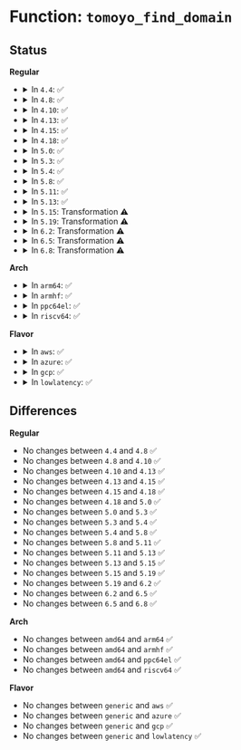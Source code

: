 # Function: <code>tomoyo_find_domain</code>

## Status
<b>Regular</b>
<ul>
<li>
<details>
<summary>In <code>4.4</code>: ✅</summary>

```c
struct tomoyo_domain_info *tomoyo_find_domain(const char *domainname);
```

**Collision:** Unique Global

**Inline:** No

**Transformation:** False

**Instances:**

```
In security/tomoyo/util.c (ffffffff813745f0)
Location: security/tomoyo/util.c:597
Inline: False
Direct callers:
  - security/tomoyo/common.c:tomoyo_write_domain
  - security/tomoyo/common.c:tomoyo_write_control
  - security/tomoyo/domain.c:tomoyo_assign_domain
  - security/tomoyo/domain.c:tomoyo_assign_domain
```
**Symbols:**

```
ffffffff813745f0-ffffffff81374689: tomoyo_find_domain (STB_GLOBAL)
```
</details>
</li>
<li>
<details>
<summary>In <code>4.8</code>: ✅</summary>

```c
struct tomoyo_domain_info *tomoyo_find_domain(const char *domainname);
```

**Collision:** Unique Global

**Inline:** No

**Transformation:** False

**Instances:**

```
In security/tomoyo/util.c (ffffffff813aaa00)
Location: security/tomoyo/util.c:597
Inline: False
Direct callers:
  - security/tomoyo/common.c:tomoyo_write_control
  - security/tomoyo/common.c:tomoyo_write_domain
  - security/tomoyo/domain.c:tomoyo_assign_domain
  - security/tomoyo/domain.c:tomoyo_assign_domain
```
**Symbols:**

```
ffffffff813aaa00-ffffffff813aaa99: tomoyo_find_domain (STB_GLOBAL)
```
</details>
</li>
<li>
<details>
<summary>In <code>4.10</code>: ✅</summary>

```c
struct tomoyo_domain_info *tomoyo_find_domain(const char *domainname);
```

**Collision:** Unique Global

**Inline:** No

**Transformation:** False

**Instances:**

```
In security/tomoyo/util.c (ffffffff813c1580)
Location: security/tomoyo/util.c:597
Inline: False
Direct callers:
  - security/tomoyo/common.c:tomoyo_write_control
  - security/tomoyo/common.c:tomoyo_write_domain
  - security/tomoyo/domain.c:tomoyo_assign_domain
  - security/tomoyo/domain.c:tomoyo_assign_domain
```
**Symbols:**

```
ffffffff813c1580-ffffffff813c1619: tomoyo_find_domain (STB_GLOBAL)
```
</details>
</li>
<li>
<details>
<summary>In <code>4.13</code>: ✅</summary>

```c
struct tomoyo_domain_info *tomoyo_find_domain(const char *domainname);
```

**Collision:** Unique Global

**Inline:** No

**Transformation:** False

**Instances:**

```
In security/tomoyo/util.c (ffffffff813d7f00)
Location: security/tomoyo/util.c:599
Inline: False
Direct callers:
  - security/tomoyo/common.c:tomoyo_write_control
  - security/tomoyo/common.c:tomoyo_write_domain
  - security/tomoyo/domain.c:tomoyo_assign_domain
  - security/tomoyo/domain.c:tomoyo_assign_domain
```
**Symbols:**

```
ffffffff813d7f00-ffffffff813d7f99: tomoyo_find_domain (STB_GLOBAL)
```
</details>
</li>
<li>
<details>
<summary>In <code>4.15</code>: ✅</summary>

```c
struct tomoyo_domain_info *tomoyo_find_domain(const char *domainname);
```

**Collision:** Unique Global

**Inline:** No

**Transformation:** False

**Instances:**

```
In security/tomoyo/util.c (ffffffff813fe350)
Location: security/tomoyo/util.c:579
Inline: False
Direct callers:
  - security/tomoyo/common.c:tomoyo_write_control
  - security/tomoyo/common.c:tomoyo_write_domain
  - security/tomoyo/domain.c:tomoyo_assign_domain
  - security/tomoyo/domain.c:tomoyo_assign_domain
```
**Symbols:**

```
ffffffff813fe350-ffffffff813fe3e9: tomoyo_find_domain (STB_GLOBAL)
```
</details>
</li>
<li>
<details>
<summary>In <code>4.18</code>: ✅</summary>

```c
struct tomoyo_domain_info *tomoyo_find_domain(const char *domainname);
```

**Collision:** Unique Global

**Inline:** No

**Transformation:** False

**Instances:**

```
In security/tomoyo/util.c (ffffffff8142f240)
Location: security/tomoyo/util.c:579
Inline: False
Direct callers:
  - security/tomoyo/common.c:tomoyo_write_control
  - security/tomoyo/common.c:tomoyo_write_domain
  - security/tomoyo/domain.c:tomoyo_assign_domain
  - security/tomoyo/domain.c:tomoyo_assign_domain
```
**Symbols:**

```
ffffffff8142f240-ffffffff8142f2d9: tomoyo_find_domain (STB_GLOBAL)
```
</details>
</li>
<li>
<details>
<summary>In <code>5.0</code>: ✅</summary>

```c
struct tomoyo_domain_info *tomoyo_find_domain(const char *domainname);
```

**Collision:** Unique Global

**Inline:** No

**Transformation:** False

**Instances:**

```
In security/tomoyo/util.c (ffffffff8144bc60)
Location: security/tomoyo/util.c:579
Inline: False
Direct callers:
  - security/tomoyo/common.c:tomoyo_write_control
  - security/tomoyo/common.c:tomoyo_write_domain
  - security/tomoyo/domain.c:tomoyo_assign_domain
  - security/tomoyo/domain.c:tomoyo_assign_domain
```
**Symbols:**

```
ffffffff8144bc60-ffffffff8144bcf9: tomoyo_find_domain (STB_GLOBAL)
```
</details>
</li>
<li>
<details>
<summary>In <code>5.3</code>: ✅</summary>

```c
struct tomoyo_domain_info *tomoyo_find_domain(const char *domainname);
```

**Collision:** Unique Global

**Inline:** No

**Transformation:** False

**Instances:**

```
In security/tomoyo/util.c (ffffffff814799c0)
Location: security/tomoyo/util.c:590
Inline: False
Direct callers:
  - security/tomoyo/common.c:tomoyo_write_control
  - security/tomoyo/common.c:tomoyo_write_domain
  - security/tomoyo/domain.c:tomoyo_assign_domain
  - security/tomoyo/domain.c:tomoyo_assign_domain
```
**Symbols:**

```
ffffffff814799c0-ffffffff81479a5c: tomoyo_find_domain (STB_GLOBAL)
```
</details>
</li>
<li>
<details>
<summary>In <code>5.4</code>: ✅</summary>

```c
struct tomoyo_domain_info *tomoyo_find_domain(const char *domainname);
```

**Collision:** Unique Global

**Inline:** No

**Transformation:** False

**Instances:**

```
In security/tomoyo/util.c (ffffffff814936c0)
Location: security/tomoyo/util.c:590
Inline: False
Direct callers:
  - security/tomoyo/common.c:tomoyo_write_control
  - security/tomoyo/common.c:tomoyo_write_domain
  - security/tomoyo/domain.c:tomoyo_assign_domain
  - security/tomoyo/domain.c:tomoyo_assign_domain
```
**Symbols:**

```
ffffffff814936c0-ffffffff8149375c: tomoyo_find_domain (STB_GLOBAL)
```
</details>
</li>
<li>
<details>
<summary>In <code>5.8</code>: ✅</summary>

```c
struct tomoyo_domain_info *tomoyo_find_domain(const char *domainname);
```

**Collision:** Unique Global

**Inline:** No

**Transformation:** False

**Instances:**

```
In security/tomoyo/util.c (ffffffff814eaa90)
Location: security/tomoyo/util.c:590
Inline: False
Direct callers:
  - security/tomoyo/common.c:tomoyo_write_domain
  - security/tomoyo/common.c:tomoyo_select_domain
  - security/tomoyo/domain.c:tomoyo_assign_domain
  - security/tomoyo/domain.c:tomoyo_assign_domain
```
**Symbols:**

```
ffffffff814eaa90-ffffffff814eab2c: tomoyo_find_domain (STB_GLOBAL)
```
</details>
</li>
<li>
<details>
<summary>In <code>5.11</code>: ✅</summary>

```c
struct tomoyo_domain_info *tomoyo_find_domain(const char *domainname);
```

**Collision:** Unique Global

**Inline:** No

**Transformation:** False

**Instances:**

```
In security/tomoyo/util.c (ffffffff81507e90)
Location: security/tomoyo/util.c:612
Inline: False
Direct callers:
  - security/tomoyo/common.c:tomoyo_write_domain
  - security/tomoyo/common.c:tomoyo_select_domain
  - security/tomoyo/domain.c:tomoyo_assign_domain
  - security/tomoyo/domain.c:tomoyo_assign_domain
```
**Symbols:**

```
ffffffff81507e90-ffffffff81507f2c: tomoyo_find_domain (STB_GLOBAL)
```
</details>
</li>
<li>
<details>
<summary>In <code>5.13</code>: ✅</summary>

```c
struct tomoyo_domain_info *tomoyo_find_domain(const char *domainname);
```

**Collision:** Unique Global

**Inline:** No

**Transformation:** False

**Instances:**

```
In security/tomoyo/util.c (ffffffff8150ea10)
Location: security/tomoyo/util.c:612
Inline: False
Direct callers:
  - security/tomoyo/common.c:tomoyo_write_domain
  - security/tomoyo/common.c:tomoyo_select_domain
  - security/tomoyo/domain.c:tomoyo_assign_domain
  - security/tomoyo/domain.c:tomoyo_assign_domain
```
**Symbols:**

```
ffffffff8150ea10-ffffffff8150eaab: tomoyo_find_domain (STB_GLOBAL)
```
</details>
</li>
<li>
<details>
<summary>In <code>5.15</code>: Transformation ⚠️</summary>

```c
struct tomoyo_domain_info *tomoyo_find_domain(const char *domainname);
```

**Collision:** Unique Global

**Inline:** No

**Transformation:** True

**Instances:**

```
In security/tomoyo/util.c (0)
Location: security/tomoyo/util.c:612
Inline: False
Direct callers:
  - security/tomoyo/common.c:tomoyo_write_domain
  - security/tomoyo/common.c:tomoyo_select_domain
  - security/tomoyo/domain.c:tomoyo_assign_domain
  - security/tomoyo/domain.c:tomoyo_assign_domain
```
**Symbols:**

```
ffffffff81cd61a3-ffffffff81cd61b7: tomoyo_find_domain.cold (STB_LOCAL)
ffffffff8156c560-ffffffff8156c607: tomoyo_find_domain (STB_GLOBAL)
```
</details>
</li>
<li>
<details>
<summary>In <code>5.19</code>: Transformation ⚠️</summary>

```c
struct tomoyo_domain_info *tomoyo_find_domain(const char *domainname);
```

**Collision:** Unique Global

**Inline:** No

**Transformation:** True

**Instances:**

```
In security/tomoyo/util.c (0)
Location: security/tomoyo/util.c:612
Inline: False
Direct callers:
  - security/tomoyo/common.c:tomoyo_write_domain
  - security/tomoyo/common.c:tomoyo_select_domain
  - security/tomoyo/domain.c:tomoyo_assign_domain
  - security/tomoyo/domain.c:tomoyo_assign_domain
```
**Symbols:**

```
ffffffff81e88f89-ffffffff81e88f9e: tomoyo_find_domain.cold (STB_LOCAL)
ffffffff816088f0-ffffffff816089a7: tomoyo_find_domain (STB_GLOBAL)
```
</details>
</li>
<li>
<details>
<summary>In <code>6.2</code>: Transformation ⚠️</summary>

```c
struct tomoyo_domain_info *tomoyo_find_domain(const char *domainname);
```

**Collision:** Unique Global

**Inline:** No

**Transformation:** True

**Instances:**

```
In security/tomoyo/util.c (0)
Location: security/tomoyo/util.c:612
Inline: False
Direct callers:
  - security/tomoyo/common.c:tomoyo_write_domain
  - security/tomoyo/common.c:tomoyo_select_domain
  - security/tomoyo/domain.c:tomoyo_assign_domain
  - security/tomoyo/domain.c:tomoyo_assign_domain
```
**Symbols:**

```
ffffffff82074a1a-ffffffff82074a2f: tomoyo_find_domain.cold (STB_LOCAL)
ffffffff816ba1a0-ffffffff816ba257: tomoyo_find_domain (STB_GLOBAL)
```
</details>
</li>
<li>
<details>
<summary>In <code>6.5</code>: Transformation ⚠️</summary>

```c
struct tomoyo_domain_info *tomoyo_find_domain(const char *domainname);
```

**Collision:** Unique Global

**Inline:** No

**Transformation:** True

**Instances:**

```
In security/tomoyo/util.c (0)
Location: security/tomoyo/util.c:612
Inline: False
Direct callers:
  - security/tomoyo/common.c:tomoyo_write_domain
  - security/tomoyo/common.c:tomoyo_select_domain
  - security/tomoyo/domain.c:tomoyo_assign_domain
  - security/tomoyo/domain.c:tomoyo_assign_domain
```
**Symbols:**

```
ffffffff820f4571-ffffffff820f4586: tomoyo_find_domain.cold (STB_LOCAL)
ffffffff816f2b40-ffffffff816f2bf7: tomoyo_find_domain (STB_GLOBAL)
```
</details>
</li>
<li>
<details>
<summary>In <code>6.8</code>: Transformation ⚠️</summary>

```c
struct tomoyo_domain_info *tomoyo_find_domain(const char *domainname);
```

**Collision:** Unique Global

**Inline:** No

**Transformation:** True

**Instances:**

```
In security/tomoyo/util.c (0)
Location: security/tomoyo/util.c:612
Inline: False
Direct callers:
  - security/tomoyo/common.c:tomoyo_write_domain
  - security/tomoyo/common.c:tomoyo_select_domain
  - security/tomoyo/domain.c:tomoyo_assign_domain
  - security/tomoyo/domain.c:tomoyo_assign_domain
```
**Symbols:**

```
ffffffff821d19b6-ffffffff821d19cb: tomoyo_find_domain.cold (STB_LOCAL)
ffffffff8172f900-ffffffff8172f9b7: tomoyo_find_domain (STB_GLOBAL)
```
</details>
</li>
</ul>
<b>Arch</b>
<ul>
<li>
<details>
<summary>In <code>arm64</code>: ✅</summary>

```c
struct tomoyo_domain_info *tomoyo_find_domain(const char *domainname);
```

**Collision:** Unique Global

**Inline:** No

**Transformation:** False

**Instances:**

```
In security/tomoyo/util.c (ffff800010588a18)
Location: security/tomoyo/util.c:590
Inline: False
Direct callers:
  - security/tomoyo/common.c:tomoyo_write_control
  - security/tomoyo/common.c:tomoyo_write_domain
  - security/tomoyo/domain.c:tomoyo_assign_domain
  - security/tomoyo/domain.c:tomoyo_assign_domain
```
**Symbols:**

```
ffff800010588a18-ffff800010588af0: tomoyo_find_domain (STB_GLOBAL)
```
</details>
</li>
<li>
<details>
<summary>In <code>armhf</code>: ✅</summary>

```c
struct tomoyo_domain_info *tomoyo_find_domain(const char *domainname);
```

**Collision:** Unique Global

**Inline:** No

**Transformation:** False

**Instances:**

```
In security/tomoyo/util.c (c0739e60)
Location: security/tomoyo/util.c:590
Inline: False
Direct callers:
  - security/tomoyo/common.c:tomoyo_write_control
  - security/tomoyo/common.c:tomoyo_write_domain
  - security/tomoyo/domain.c:tomoyo_assign_domain
  - security/tomoyo/domain.c:tomoyo_assign_domain
```
**Symbols:**

```
c0739e60-c0739f28: tomoyo_find_domain (STB_GLOBAL)
```
</details>
</li>
<li>
<details>
<summary>In <code>ppc64el</code>: ✅</summary>

```c
struct tomoyo_domain_info *tomoyo_find_domain(const char *domainname);
```

**Collision:** Unique Global

**Inline:** No

**Transformation:** False

**Instances:**

```
In security/tomoyo/util.c (c0000000006f9160)
Location: security/tomoyo/util.c:590
Inline: False
Direct callers:
  - security/tomoyo/common.c:tomoyo_write_control
  - security/tomoyo/common.c:tomoyo_write_domain
  - security/tomoyo/domain.c:tomoyo_assign_domain
  - security/tomoyo/domain.c:tomoyo_assign_domain
```
**Symbols:**

```
c0000000006f9160-c0000000006f9404: tomoyo_find_domain (STB_GLOBAL)
```
</details>
</li>
<li>
<details>
<summary>In <code>riscv64</code>: ✅</summary>

```c
struct tomoyo_domain_info *tomoyo_find_domain(const char *domainname);
```

**Collision:** Unique Global

**Inline:** No

**Transformation:** False

**Instances:**

```
In security/tomoyo/util.c (ffffffe0003d79fc)
Location: security/tomoyo/util.c:590
Inline: False
Direct callers:
  - security/tomoyo/common.c:tomoyo_write_control
  - security/tomoyo/common.c:tomoyo_write_domain
  - security/tomoyo/domain.c:tomoyo_assign_domain
  - security/tomoyo/domain.c:tomoyo_assign_domain
```
**Symbols:**

```
ffffffe0003d79fc-ffffffe0003d7a7a: tomoyo_find_domain (STB_GLOBAL)
```
</details>
</li>
</ul>
<b>Flavor</b>
<ul>
<li>
<details>
<summary>In <code>aws</code>: ✅</summary>

```c
struct tomoyo_domain_info *tomoyo_find_domain(const char *domainname);
```

**Collision:** Unique Global

**Inline:** No

**Transformation:** False

**Instances:**

```
In security/tomoyo/util.c (ffffffff8148bca0)
Location: security/tomoyo/util.c:590
Inline: False
Direct callers:
  - security/tomoyo/common.c:tomoyo_write_control
  - security/tomoyo/common.c:tomoyo_write_domain
  - security/tomoyo/domain.c:tomoyo_assign_domain
  - security/tomoyo/domain.c:tomoyo_assign_domain
```
**Symbols:**

```
ffffffff8148bca0-ffffffff8148bd3c: tomoyo_find_domain (STB_GLOBAL)
```
</details>
</li>
<li>
<details>
<summary>In <code>azure</code>: ✅</summary>

```c
struct tomoyo_domain_info *tomoyo_find_domain(const char *domainname);
```

**Collision:** Unique Global

**Inline:** No

**Transformation:** False

**Instances:**

```
In security/tomoyo/util.c (ffffffff8147c6c0)
Location: security/tomoyo/util.c:590
Inline: False
Direct callers:
  - security/tomoyo/common.c:tomoyo_write_control
  - security/tomoyo/common.c:tomoyo_write_domain
  - security/tomoyo/domain.c:tomoyo_assign_domain
  - security/tomoyo/domain.c:tomoyo_assign_domain
```
**Symbols:**

```
ffffffff8147c6c0-ffffffff8147c75c: tomoyo_find_domain (STB_GLOBAL)
```
</details>
</li>
<li>
<details>
<summary>In <code>gcp</code>: ✅</summary>

```c
struct tomoyo_domain_info *tomoyo_find_domain(const char *domainname);
```

**Collision:** Unique Global

**Inline:** No

**Transformation:** False

**Instances:**

```
In security/tomoyo/util.c (ffffffff81487d40)
Location: security/tomoyo/util.c:590
Inline: False
Direct callers:
  - security/tomoyo/common.c:tomoyo_write_control
  - security/tomoyo/common.c:tomoyo_write_domain
  - security/tomoyo/domain.c:tomoyo_assign_domain
  - security/tomoyo/domain.c:tomoyo_assign_domain
```
**Symbols:**

```
ffffffff81487d40-ffffffff81487ddc: tomoyo_find_domain (STB_GLOBAL)
```
</details>
</li>
<li>
<details>
<summary>In <code>lowlatency</code>: ✅</summary>

```c
struct tomoyo_domain_info *tomoyo_find_domain(const char *domainname);
```

**Collision:** Unique Global

**Inline:** No

**Transformation:** False

**Instances:**

```
In security/tomoyo/util.c (ffffffff8149f880)
Location: security/tomoyo/util.c:590
Inline: False
Direct callers:
  - security/tomoyo/common.c:tomoyo_write_control
  - security/tomoyo/common.c:tomoyo_write_domain
  - security/tomoyo/domain.c:tomoyo_assign_domain
  - security/tomoyo/domain.c:tomoyo_assign_domain
```
**Symbols:**

```
ffffffff8149f880-ffffffff8149f91c: tomoyo_find_domain (STB_GLOBAL)
```
</details>
</li>
</ul>

## Differences
<b>Regular</b>
<ul>
<li>
No changes between <code>4.4</code> and <code>4.8</code> ✅
</li>
<li>
No changes between <code>4.8</code> and <code>4.10</code> ✅
</li>
<li>
No changes between <code>4.10</code> and <code>4.13</code> ✅
</li>
<li>
No changes between <code>4.13</code> and <code>4.15</code> ✅
</li>
<li>
No changes between <code>4.15</code> and <code>4.18</code> ✅
</li>
<li>
No changes between <code>4.18</code> and <code>5.0</code> ✅
</li>
<li>
No changes between <code>5.0</code> and <code>5.3</code> ✅
</li>
<li>
No changes between <code>5.3</code> and <code>5.4</code> ✅
</li>
<li>
No changes between <code>5.4</code> and <code>5.8</code> ✅
</li>
<li>
No changes between <code>5.8</code> and <code>5.11</code> ✅
</li>
<li>
No changes between <code>5.11</code> and <code>5.13</code> ✅
</li>
<li>
No changes between <code>5.13</code> and <code>5.15</code> ✅
</li>
<li>
No changes between <code>5.15</code> and <code>5.19</code> ✅
</li>
<li>
No changes between <code>5.19</code> and <code>6.2</code> ✅
</li>
<li>
No changes between <code>6.2</code> and <code>6.5</code> ✅
</li>
<li>
No changes between <code>6.5</code> and <code>6.8</code> ✅
</li>
</ul>
<b>Arch</b>
<ul>
<li>
No changes between <code>amd64</code> and <code>arm64</code> ✅
</li>
<li>
No changes between <code>amd64</code> and <code>armhf</code> ✅
</li>
<li>
No changes between <code>amd64</code> and <code>ppc64el</code> ✅
</li>
<li>
No changes between <code>amd64</code> and <code>riscv64</code> ✅
</li>
</ul>
<b>Flavor</b>
<ul>
<li>
No changes between <code>generic</code> and <code>aws</code> ✅
</li>
<li>
No changes between <code>generic</code> and <code>azure</code> ✅
</li>
<li>
No changes between <code>generic</code> and <code>gcp</code> ✅
</li>
<li>
No changes between <code>generic</code> and <code>lowlatency</code> ✅
</li>
</ul>
